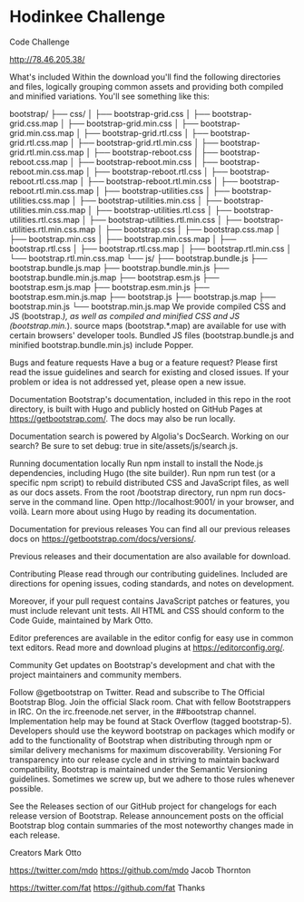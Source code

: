 # Hodinkee Challenge
Code Challenge

http://78.46.205.38/

What's included
Within the download you'll find the following directories and files, logically grouping common assets and providing both compiled and minified variations. You'll see something like this:

bootstrap/
├── css/
│   ├── bootstrap-grid.css
│   ├── bootstrap-grid.css.map
│   ├── bootstrap-grid.min.css
│   ├── bootstrap-grid.min.css.map
│   ├── bootstrap-grid.rtl.css
│   ├── bootstrap-grid.rtl.css.map
│   ├── bootstrap-grid.rtl.min.css
│   ├── bootstrap-grid.rtl.min.css.map
│   ├── bootstrap-reboot.css
│   ├── bootstrap-reboot.css.map
│   ├── bootstrap-reboot.min.css
│   ├── bootstrap-reboot.min.css.map
│   ├── bootstrap-reboot.rtl.css
│   ├── bootstrap-reboot.rtl.css.map
│   ├── bootstrap-reboot.rtl.min.css
│   ├── bootstrap-reboot.rtl.min.css.map
│   ├── bootstrap-utilities.css
│   ├── bootstrap-utilities.css.map
│   ├── bootstrap-utilities.min.css
│   ├── bootstrap-utilities.min.css.map
│   ├── bootstrap-utilities.rtl.css
│   ├── bootstrap-utilities.rtl.css.map
│   ├── bootstrap-utilities.rtl.min.css
│   ├── bootstrap-utilities.rtl.min.css.map
│   ├── bootstrap.css
│   ├── bootstrap.css.map
│   ├── bootstrap.min.css
│   ├── bootstrap.min.css.map
│   ├── bootstrap.rtl.css
│   ├── bootstrap.rtl.css.map
│   ├── bootstrap.rtl.min.css
│   └── bootstrap.rtl.min.css.map
└── js/
    ├── bootstrap.bundle.js
    ├── bootstrap.bundle.js.map
    ├── bootstrap.bundle.min.js
    ├── bootstrap.bundle.min.js.map
    ├── bootstrap.esm.js
    ├── bootstrap.esm.js.map
    ├── bootstrap.esm.min.js
    ├── bootstrap.esm.min.js.map
    ├── bootstrap.js
    ├── bootstrap.js.map
    ├── bootstrap.min.js
    └── bootstrap.min.js.map
We provide compiled CSS and JS (bootstrap.*), as well as compiled and minified CSS and JS (bootstrap.min.*). source maps (bootstrap.*.map) are available for use with certain browsers' developer tools. Bundled JS files (bootstrap.bundle.js and minified bootstrap.bundle.min.js) include Popper.

Bugs and feature requests
Have a bug or a feature request? Please first read the issue guidelines and search for existing and closed issues. If your problem or idea is not addressed yet, please open a new issue.

Documentation
Bootstrap's documentation, included in this repo in the root directory, is built with Hugo and publicly hosted on GitHub Pages at https://getbootstrap.com/. The docs may also be run locally.

Documentation search is powered by Algolia's DocSearch. Working on our search? Be sure to set debug: true in site/assets/js/search.js.

Running documentation locally
Run npm install to install the Node.js dependencies, including Hugo (the site builder).
Run npm run test (or a specific npm script) to rebuild distributed CSS and JavaScript files, as well as our docs assets.
From the root /bootstrap directory, run npm run docs-serve in the command line.
Open http://localhost:9001/ in your browser, and voilà.
Learn more about using Hugo by reading its documentation.

Documentation for previous releases
You can find all our previous releases docs on https://getbootstrap.com/docs/versions/.

Previous releases and their documentation are also available for download.

Contributing
Please read through our contributing guidelines. Included are directions for opening issues, coding standards, and notes on development.

Moreover, if your pull request contains JavaScript patches or features, you must include relevant unit tests. All HTML and CSS should conform to the Code Guide, maintained by Mark Otto.

Editor preferences are available in the editor config for easy use in common text editors. Read more and download plugins at https://editorconfig.org/.

Community
Get updates on Bootstrap's development and chat with the project maintainers and community members.

Follow @getbootstrap on Twitter.
Read and subscribe to The Official Bootstrap Blog.
Join the official Slack room.
Chat with fellow Bootstrappers in IRC. On the irc.freenode.net server, in the ##bootstrap channel.
Implementation help may be found at Stack Overflow (tagged bootstrap-5).
Developers should use the keyword bootstrap on packages which modify or add to the functionality of Bootstrap when distributing through npm or similar delivery mechanisms for maximum discoverability.
Versioning
For transparency into our release cycle and in striving to maintain backward compatibility, Bootstrap is maintained under the Semantic Versioning guidelines. Sometimes we screw up, but we adhere to those rules whenever possible.

See the Releases section of our GitHub project for changelogs for each release version of Bootstrap. Release announcement posts on the official Bootstrap blog contain summaries of the most noteworthy changes made in each release.

Creators
Mark Otto

https://twitter.com/mdo
https://github.com/mdo
Jacob Thornton

https://twitter.com/fat
https://github.com/fat
Thanks
